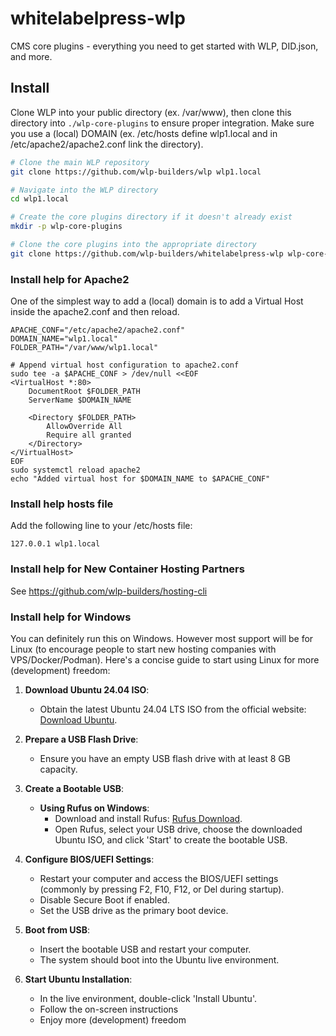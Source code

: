 # whitelabelpress-wlp
CMS core plugins - everything you need to get started with WLP, DID.json, and more.

## Install
Clone WLP into your public directory (ex. /var/www), then clone this directory into `./wlp-core-plugins` to ensure proper integration. Make sure you use a (local) DOMAIN (ex. /etc/hosts define wlp1.local and in /etc/apache2/apache2.conf link the directory). 

```bash
# Clone the main WLP repository
git clone https://github.com/wlp-builders/wlp wlp1.local

# Navigate into the WLP directory
cd wlp1.local

# Create the core plugins directory if it doesn't already exist
mkdir -p wlp-core-plugins

# Clone the core plugins into the appropriate directory
git clone https://github.com/wlp-builders/whitelabelpress-wlp wlp-core-plugins
```


### Install help for Apache2
One of the simplest way to add a (local) domain is to add a Virtual Host inside the apache2.conf and then reload. 
```
APACHE_CONF="/etc/apache2/apache2.conf"
DOMAIN_NAME="wlp1.local"
FOLDER_PATH="/var/www/wlp1.local"

# Append virtual host configuration to apache2.conf
sudo tee -a $APACHE_CONF > /dev/null <<EOF 
<VirtualHost *:80>
    DocumentRoot $FOLDER_PATH
    ServerName $DOMAIN_NAME

    <Directory $FOLDER_PATH>
        AllowOverride All
        Require all granted
    </Directory>
</VirtualHost>
EOF
sudo systemctl reload apache2
echo "Added virtual host for $DOMAIN_NAME to $APACHE_CONF"
```

### Install help hosts file
Add the following line to your /etc/hosts file:
```
127.0.0.1 wlp1.local
```

### Install help for New Container Hosting Partners
See <a href="https://github.com/wlp-builders/hosting-cli">https://github.com/wlp-builders/hosting-cli</a>

### Install help for Windows

You can definitely run this on Windows. However most support will be for Linux (to encourage people to start new hosting companies with VPS/Docker/Podman). Here's a concise guide to start using Linux for more (development) freedom:

1. **Download Ubuntu 24.04 ISO**:
   - Obtain the latest Ubuntu 24.04 LTS ISO from the official website: [Download Ubuntu](https://ubuntu.com/download/desktop).

2. **Prepare a USB Flash Drive**:
   - Ensure you have an empty USB flash drive with at least 8 GB capacity.

3. **Create a Bootable USB**:
   - **Using Rufus on Windows**:
     - Download and install Rufus: [Rufus Download](https://rufus.ie/).
     - Open Rufus, select your USB drive, choose the downloaded Ubuntu ISO, and click 'Start' to create the bootable USB.

4. **Configure BIOS/UEFI Settings**:
   - Restart your computer and access the BIOS/UEFI settings (commonly by pressing F2, F10, F12, or Del during startup).
   - Disable Secure Boot if enabled.
   - Set the USB drive as the primary boot device.

5. **Boot from USB**:
   - Insert the bootable USB and restart your computer.
   - The system should boot into the Ubuntu live environment.

6. **Start Ubuntu Installation**:
   - In the live environment, double-click 'Install Ubuntu'.
   - Follow the on-screen instructions
   - Enjoy more (development) freedom

 
